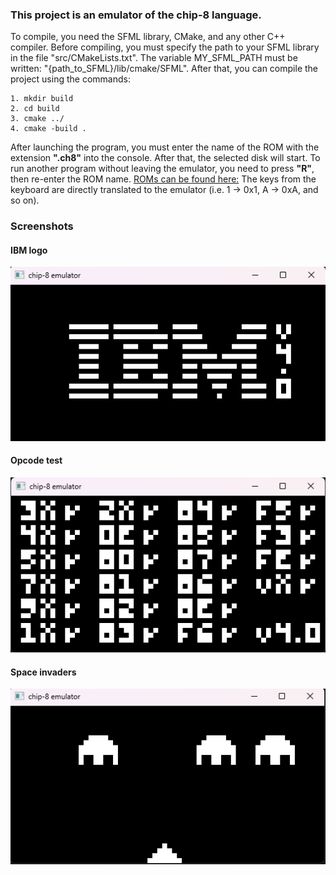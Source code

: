 ### This project is an emulator of the chip-8 language.
To compile, you need the SFML library, CMake, and any other C++ compiler. Before compiling, you must specify the path to your SFML library in the file "src/CMakeLists.txt".
The variable MY_SFML_PATH must be written: "{path_to_SFML}/lib/cmake/SFML".
After that, you can compile the project using the commands:
```
1. mkdir build
2. cd build
3. cmake ../
4. cmake -build .
```
After launching the program, you must enter the name of the ROM with the extension **".ch8"** into the console. After that, the selected disk will start. To run another program without leaving the emulator, you need to press **"R"**, then re-enter the ROM name.
[ROMs can be found here:](https://github.com/kripod/chip8-roms)
The keys from the keyboard are directly translated to the emulator (i.e. 1 -> 0x1, A -> 0xA, and so on).

### Screenshots
#### IBM logo
![](img/ibm_logo.png)
#### Opcode test
![](img/corax_test.png)
#### Space invaders
![](img/space_invaders.png)
